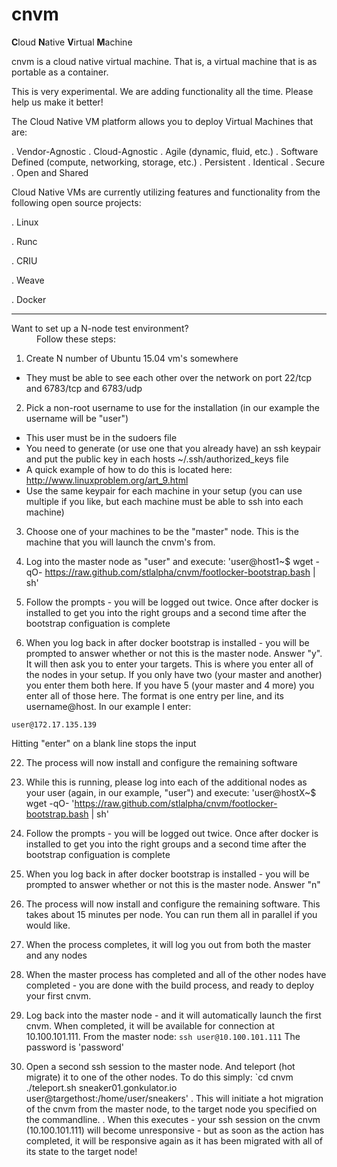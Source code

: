 # cnvm

<b>C</b>loud <b>N</b>ative <b>V</b>irtual <b>M</b>achine

cnvm is a cloud native virtual machine.  That is, a virtual machine that is as portable as a container.

This is very experimental.  We are adding functionality all the time.  Please help us make it better!

The Cloud Native VM platform allows you to deploy Virtual Machines that are:
 
. Vendor-Agnostic
. Cloud-Agnostic
. Agile (dynamic, fluid, etc.)
. Software Defined (compute, networking, storage, etc.)
. Persistent
. Identical
. Secure
. Open and Shared
 

Cloud Native VMs are currently utilizing features and functionality from the following open source projects:

. Linux 

. Runc

. CRIU

. Weave

. Docker

---
<dl>
  <dt>Want to set up a N-node test environment?</dt>
  <dd>Follow these steps:</dd>

1. Create N number of Ubuntu 15.04 vm's somewhere
  * They must be able to see each other over the network on port 22/tcp and 6783/tcp and 6783/udp

2. Pick a non-root username to use for the installation (in our example the username will be "user")
  * This user must be in the sudoers file 
  * You need to generate (or use one that you already have) an ssh keypair and put the public key in each hosts ~/.ssh/authorized_keys file
  * A quick example of how to do this is located here: http://www.linuxproblem.org/art_9.html
  * Use the same keypair for each machine in your setup (you can use multiple if you like, but each machine must be able to ssh into each machine)

3. Choose one of your machines to be the "master" node.  This is the machine that you will launch the cnvm's from.

4. Log into the master node as "user" and execute:
    'user@host1~$ wget -qO- https://raw.github.com/stlalpha/cnvm/footlocker-bootstrap.bash | sh'

5. Follow the prompts - you will be logged out twice.  Once after docker is installed to get you into the right groups and a second time after the bootstrap configuation is complete

6. When you log back in after docker bootstrap is installed - you will be prompted to answer whether or not this is the master node.  Answer "y".  It will then ask you to enter your targets.  This is where you enter all of the nodes in your setup.  If you only have two (your master and another) you enter them both here.  If you have 5 (your master and 4 more) you enter all of those here.  The format is one entry per line, and its username@host.  In our example I enter:

```user@172.17.135.138
user@172.17.135.139
```
Hitting "enter" on a blank line stops the input

22. The process will now install and configure the remaining software

8. While this is running, please log into each of the additional nodes as your user (again, in our example, "user") and execute:
'user@hostX~$ wget -qO- 'https://raw.github.com/stlalpha/cnvm/footlocker-bootstrap.bash | sh'

9. Follow the prompts - you will be logged out twice.  Once after docker is installed to get you into the right groups and a second time after the bootstrap configuation is complete

10. When you log back in after docker bootstrap is installed - you will be prompted to answer whether or not this is the master node.  Answer "n"

11. The process will now install and configure the remaining software.  This takes about 15 minutes per node.  You can run them all in parallel if you would like.

12. When the process completes, it will log you out from both the master and any nodes

13. When the master process has completed and all of the other nodes have completed - you are done with the build process, and ready to deploy your first cnvm.

14. Log back into the master node - and it will automatically launch the first cnvm.  When completed, it will be available for connection at 10.100.101.111.  From the master node:
`ssh user@10.100.101.111` 
The password is 'password'

15. Open a second ssh session to the master node.  And teleport (hot migrate) it to one of the other nodes.  To do this simply:
   `cd cnvm
   ./teleport.sh sneaker01.gonkulator.io user@targethost:/home/user/sneakers'
   . This will initiate a hot migration of the cnvm from the master node, to the target node you specified on the commandline.
   . When this executes - your ssh session on the cnvm (10.100.101.111) will become unresponsive - but as soon as the action has completed, it will be responsive again as it has been migrated with all of its state to the target node!
</d1>
